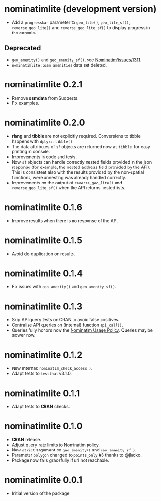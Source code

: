 # nominatimlite (development version)

-   Add a `progressbar` parameter to `geo_lite()`, `geo_lite_sf()`,
    `reverse_geo_lite()` and `reverse_geo_lite_sf()` to display progress in the
    console.

## Deprecated

-   `geo_amenity()` and `geo_amenity_sf()`, see
    [Nominatim/issues/1311](https://github.com/osm-search/Nominatim/issues/1311).
-   `nominatimlite::osm_amenities` data set deleted.

# nominatimlite 0.2.1

-   Remove **osmdata** from Suggests.
-   Fix examples.

# nominatimlite 0.2.0

-   **rlang** and **tibble** are not explicitly required. Conversions to tibble
    happens with `dplyr::tibble()`.
-   The data attributes of `sf` objects are returned now as `tibble`, for easy
    printing in console.
-   Improvements in code and tests.
-   Now `sf` objects can handle correctly nested fields provided in the json
    response (for example, the nested address field provided by the API). This
    is consistent also with the results provided by the non-spatial functions,
    were unnesting was already handled correctly.
-   Improvements on the output of `reverse_geo_lite()` and
    `reverse_geo_lite_sf()` when the API returns nested lists.

# nominatimlite 0.1.6

-   Improve results when there is no response of the API.

# nominatimlite 0.1.5

-   Avoid de-duplication on results.

# nominatimlite 0.1.4

-   Fix issues with `geo_amenity()` and `geo_amenity_sf()`.

# nominatimlite 0.1.3

-   Skip API query tests on CRAN to avoid false positives.
-   Centralize API queries on (internal) function `api_call()`.
-   Queries fully honors now the [Nominatim Usage
    Policy](https://operations.osmfoundation.org/policies/nominatim/). Queries
    may be slower now.

# nominatimlite 0.1.2

-   New internal: `nominatim_check_access()`.
-   Adapt tests to `testthat` v3.1.0.

# nominatimlite 0.1.1

-   Adapt tests to **CRAN** checks.

# nominatimlite 0.1.0

-   **CRAN** release.
-   Adjust query rate limits to Nominatim policy.
-   New `strict` argument on `geo_amenity()` and `geo_amenity_sf()`.
-   Parameter `polygon` changed to `points_only` #8 thanks to @jlacko.
-   Package now falls gracefully if url not reachable.

# nominatimlite 0.0.1

-   Initial version of the package
